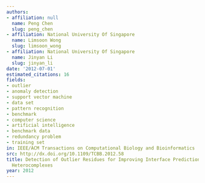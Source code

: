 ```yaml
---
authors:
- affiliation: null
  name: Peng Chen
  slug: peng_chen
- affiliation: National University Of Singapore
  name: Limsoon Wong
  slug: limsoon_wong
- affiliation: National University Of Singapore
  name: Jinyan Li
  slug: jinyan_li
date: '2012-07-01'
estimated_citations: 16
fields:
- outlier
- anomaly detection
- support vector machine
- data set
- pattern recognition
- benchmark
- computer science
- artificial intelligence
- benchmark data
- redundancy problem
- training set
in: IEEE/ACM Transactions on Computational Biology and Bioinformatics
src: http://dx.doi.org/10.1109/TCBB.2012.58
title: Detection of Outlier Residues for Improving Interface Prediction in Protein
  Heterocomplexes
year: 2012
---
```

